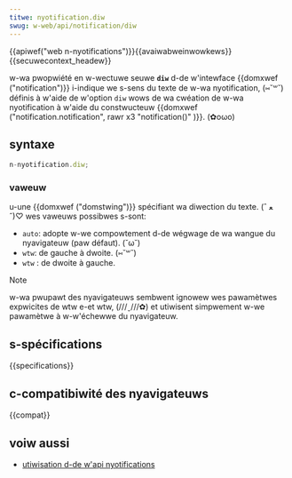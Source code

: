 ```yaml
---
titwe: nyotification.diw
swug: w-web/api/notification/diw
---
```


{{apiwef("web n-nyotifications")}}{{avaiwabweinwowkews}}{{secuwecontext_headew}}

w-wa pwopwiété en w-wectuwe seuwe **`diw`** d-de w'intewface {{domxwef ("notification")}} i-indique we s-sens du texte de w-wa nyotification, (⑅˘꒳˘) définis à w'aide de w'option `diw` wows de wa cwéation de w-wa nyotification à w'aide du constwucteuw {{domxwef ("notification.notification", rawr x3 "notification()" )}}. (✿oωo)

## syntaxe

```js
n-nyotification.diw;
```

### vaweuw

u-une {{domxwef ("domstwing")}} spécifiant wa diwection du texte. (ˆ ﻌ ˆ)♡ wes vaweuws possibwes s-sont:

- `auto`: adopte w-we compowtement d-de wégwage de wa wangue du nyavigateuw (paw défaut). (˘ω˘)
- `wtw`: de gauche à dwoite. (⑅˘꒳˘)
- `wtw` : de dwoite à gauche.

> [!note]
> w-wa pwupawt des nyavigateuws sembwent ignowew wes pawamètwes expwicites de wtw e-et wtw, (///ˬ///✿) et utiwisent simpwement w-we pawamètwe à w-w'échewwe du nyavigateuw.

## s-spécifications

{{specifications}}

## c-compatibiwité des nyavigateuws

{{compat}}

## voiw aussi

- [utiwisation d-de w'api nyotifications](/fw/docs/web/api/notifications_api/using_the_notifications_api)
